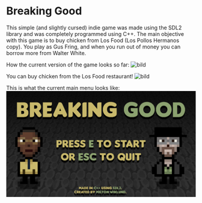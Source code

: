 # Breaking Good

This simple (and slightly cursed) indie game was made using the SDL2 library and was completely programmed using C++.
The main objective with this game is to buy chicken from Los Food (Los Pollos Hermanos copy). You play as Gus Fring, and when you run out of money you can borrow more from Walter White.

How the current version of the game looks so far:
![bild](https://user-images.githubusercontent.com/98147588/212569879-ec878390-7ab9-4111-a1de-7f98b436ad6d.png)

You can buy chicken from the Los Food restaurant!
![bild](https://user-images.githubusercontent.com/98147588/212569994-a627426a-e415-4f16-8e1c-d29618b584d2.png)

This is what the current main menu looks like:
![bild](https://github.com/wiklunden/Breaking-Good-Chicken-Simulator-Game/blob/master/resources/gfx/mainmenu.png)

